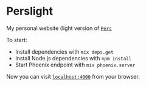 # Perslight 
My personal website (light version of [`Pers`](https://github.com/sysashi/Pers)

To start:

  * Install dependencies with `mix deps.get`
  * Install Node.js dependencies with `npm install`
  * Start Phoenix endpoint with `mix phoenix.server`

Now you can visit [`localhost:4000`](http://localhost:4000) from your browser.
